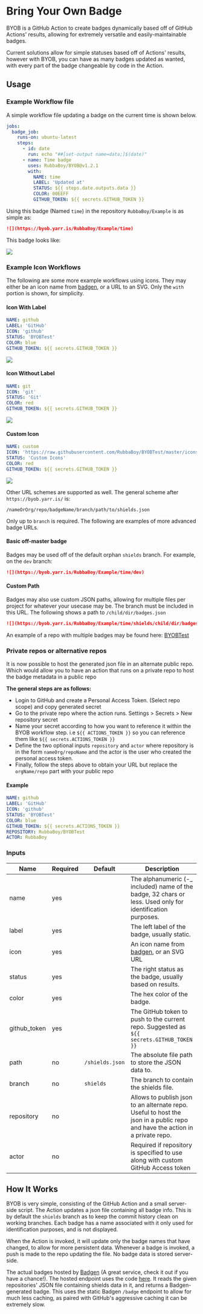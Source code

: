 # Bring Your Own Badge

BYOB is a GitHub Action to create badges dynamically based off of GitHub Actions' results, allowing for extremely versatile and easily-maintainable badges.

Current solutions allow for simple statuses based off of Actions' results, however with BYOB, you can have as many badges updated as wanted, with every part of the badge changeable by code in the Action.

## Usage

### Example Workflow file

A simple workflow file updating a badge on the current time is shown below.

```yaml
jobs:
  badge_job:
    runs-on: ubuntu-latest
    steps:
      - id: date
        run: echo "##[set-output name=data;]$(date)"
      - name: Time badge
        uses: RubbaBoy/BYOB@v1.2.1
        with:
          NAME: time
          LABEL: 'Updated at'
          STATUS: ${{ steps.date.outputs.data }}
          COLOR: 00EEFF
          GITHUB_TOKEN: ${{ secrets.GITHUB_TOKEN }}
```

Using this badge (Named `time`) in the repository `RubbaBoy/Example` is as simple as:

```markdown
![](https://byob.yarr.is/RubbaBoy/Example/time)
```

This badge looks like:

![](https://byob.yarr.is/RubbaBoy/BYOBTest/time)

### Example Icon Workflows

The following are some more example workflows using icons. They may either be an icon name from [badgen](https://badgen.net/), or a URL to an SVG. Only the `with` portion is shown, for simplicity.

#### Icon With Label

```yaml
NAME: github
LABEL: 'GitHub'
ICON: 'github'
STATUS: 'BYOBTest'
COLOR: blue
GITHUB_TOKEN: ${{ secrets.GITHUB_TOKEN }}
```

![](https://byob.yarr.is/RubbaBoy/BYOBTest/github)

#### Icon Without Label

```yaml
NAME: git
ICON: 'git'
STATUS: 'Git'
COLOR: red
GITHUB_TOKEN: ${{ secrets.GITHUB_TOKEN }}
```

![](https://byob.yarr.is/RubbaBoy/BYOBTest/git)

#### Custom Icon

```yaml
NAME: custom
ICON: 'https://raw.githubusercontent.com/RubbaBoy/BYOBTest/master/icons/dollar.svg'
STATUS: 'Custom Icons'
COLOR: red
GITHUB_TOKEN: ${{ secrets.GITHUB_TOKEN }}
```

![](https://byob.yarr.is/RubbaBoy/BYOBTest/custom)


Other URL schemes are supported as well. The general scheme after `https://byob.yarr.is/` is:

```
/nameOrOrg/repo/badgeName/branch/path/to/shields.json
```

Only up to `branch` is required. The following are examples of more advanced badge URLs.

#### Basic off-master badge

Badges may be used off of the default orphan `shields` branch. For example, on the `dev` branch:

```markdown
![](https://byob.yarr.is/RubbaBoy/Example/time/dev)
```

#### Custom Path

Badges may also use custom JSON paths, allowing for multiple files per project for whatever your usecase may be. The branch must be included in this URL. The following shows a path to `/child/dir/badges.json`

```markdown
![](https://byob.yarr.is/RubbaBoy/Example/time/shields/child/dir/badges.json)
```

An example of a repo with multiple badges may be found here: [BYOBTest](https://github.com/RubbaBoy/BYOBTest)

### Private repos or alternative repos
It is now possible to host the generated json file in an alternate public repo. Which would allow you to have an action that runs on a private repo to host the badge metadata in a public repo

**The general steps are as follows:**
* Login to GitHub and create a Personal Access Token. (Select repo scope) and copy generated secret
* Go to the private repo where the action runs. Settings > Secrets > New repository secret
* Name your secret according to how you want to reference it within the BYOB workflow step. i.e `${{ ACTIONS_TOKEN }}` so you can reference them like `${{ secrets.ACTIONS_TOKEN }}`
* Define the two optional inputs `repository` and `actor` where repository is in the form `nameOrg/repoName` and the actor is the user who created the personal access token. 
* Finally, follow the steps above to obtain your URL but replace the `orgName/repo` part with your public repo

#### Example

```yaml
NAME: github
LABEL: 'GitHub'
ICON: 'github'
STATUS: 'BYOBTest'
COLOR: blue
GITHUB_TOKEN: ${{ secrets.ACTIONS_TOKEN }}
REPOSITORY: RubbaBoy/BYOBTest
ACTOR: RubbaBoy
```

### Inputs

| **Name**     | **Required** | **Default**     | **Description**                                              |
| ------------ | ----- | --------------- | ------------------------------------------------------------ |
| name         | yes |                 | The alphanumeric (-_ included) name of the badge, 32 chars or less. Used only for identification purposes. |
| label        | yes |                 | The left label of the badge, usually static.                 |
| icon         | yes |                 | An icon name from [badgen](https://badgen.net/), or an SVG URL |
| status       | yes |                 | The right status as the badge, usually based on results.     |
| color        | yes |                 | The hex color of the badge.                                  |
| github_token | yes |                 | The GitHub token to push to the current repo. Suggested as `${{ secrets.GITHUB_TOKEN }}` |
| path         | no  | `/shields.json` | The absolute file path to store the JSON data to.            |
| branch       | no  | `shields`       | The branch to contain the shields file.                      |
| repository   | no  |                 | Allows to publish json to an alternate repo. Useful to host the json in a public repo and have the action in a private repo.                      |
| actor        | no  |                 | Required if repository is specified to use along with custom GitHub Access token                      |

## How It Works

BYOB is very simple, consisting of the GitHub Action and a small server-side script. The Action updates a json file containing all badge info. This is by default the `shields` branch as to keep the commit history clean on working branches. Each badge has a name associated with it only used for identification purposes, and is not displayed.

When the Action is invoked, it will update only the badge names that have changed, to allow for more persistent data. Whenever a badge is invoked, a push is made to the repo updating the file. No badge data is stored server-side.

The actual badges hosted by [Badgen](https://badgen.net/) (A great service, check it out if you have a chance!). The hosted endpoint uses the code [here](https://github.com/RubbaBoy/BYOB/blob/master/index.js). It reads the given repositories' JSON file containing shields data in it, and returns a Badgen-generated badge. This uses the static Badgen `/badge`  endpoint to allow for much less caching, as paired with GitHub's aggressive caching it can be extremely slow.

